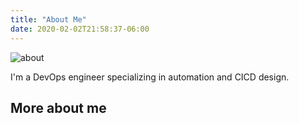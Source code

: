 ```yaml
---
title: "About Me"
date: 2020-02-02T21:58:37-06:00
---
```


![about](../img/avatar.jpg)

I'm a DevOps engineer specializing in automation and CICD design.

## More about me
